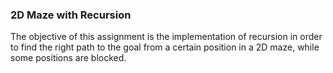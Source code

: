 ### 2D Maze with Recursion

The objective of this assignment is the implementation of recursion in order to find the right path to the goal from a certain position in a 2D maze, while some positions are blocked. 
